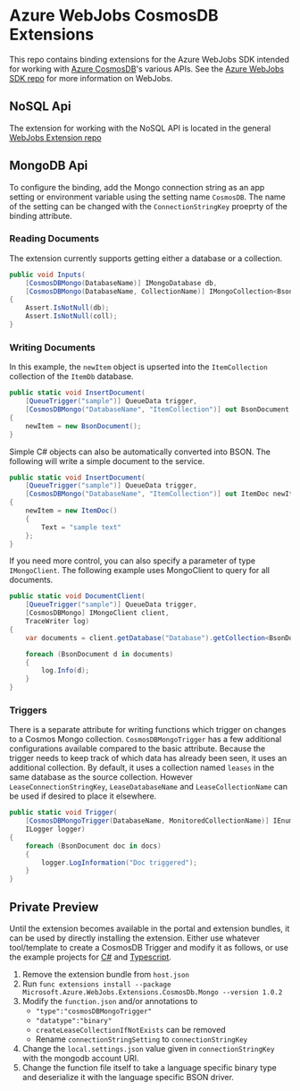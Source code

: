 # Azure WebJobs CosmosDB Extensions

This repo contains binding extensions for the Azure WebJobs SDK intended for working with [Azure CosmosDB](https://azure.microsoft.com/en-us/products/cosmos-db/)'s various APIs. See the [Azure WebJobs SDK repo](https://github.com/Azure/azure-webjobs-sdk) for more information on WebJobs.

## NoSQL Api

The extension for working with the NoSQL API is located in the general [WebJobs Extension repo](https://github.com/Azure/azure-webjobs-sdk-extensions#documentdb)

## MongoDB Api

To configure the binding, add the Mongo connection string as an app setting or environment variable using the setting name `CosmosDB`. The name of the setting can be changed with the `ConnectionStringKey` proeprty of the binding attribute.

### Reading Documents

The extension currently supports getting either a database or a collection. 

```csharp
public void Inputs(
    [CosmosDBMongo(DatabaseName)] IMongoDatabase db,
    [CosmosDBMongo(DatabaseName, CollectionName)] IMongoCollection<BsonDocument> coll)
{
    Assert.IsNotNull(db);
    Assert.IsNotNull(coll);
}
```

### Writing Documents

In this example, the `newItem` object is upserted into the `ItemCollection` collection of the `ItemDb` database.

```csharp
public static void InsertDocument(
    [QueueTrigger("sample")] QueueData trigger,
    [CosmosDBMongo("DatabaseName", "ItemCollection")] out BsonDocument newItem)
{
    newItem = new BsonDocument();
}
```

Simple C# objects can also be automatically converted into BSON. The following will write a simple document to the service.

```csharp
public static void InsertDocument(
    [QueueTrigger("sample")] QueueData trigger,
    [CosmosDBMongo("DatabaseName", "ItemCollection")] out ItemDoc newItem)
{
    newItem = new ItemDoc()
    {
        Text = "sample text"
    };
}
```

If you need more control, you can also specify a parameter of type `IMongoClient`. The following example uses MongoClient to query for all documents.

```csharp
public static void DocumentClient(
    [QueueTrigger("sample")] QueueData trigger,
    [CosmosDBMongo] IMongoClient client,
    TraceWriter log)
{
    var documents = client.getDatabase("Database").getCollection<BsonDocument>("Collection").find();

    foreach (BsonDocument d in documents)
    {
        log.Info(d);
    }
}
```

### Triggers

There is a separate attribute for writing functions which trigger on changes to a Cosmos Mongo collection. `CosmosDBMongoTrigger` has a few additional configurations available compared to the basic attribute. Because the trigger needs to keep track of which data has already been seen, it uses an additional collection. By default, it uses a collection named `leases` in the same database as the source collection. However `LeaseConnectionStringKey`, `LeaseDatabaseName` and `LeaseCollectionName` can be used if desired to place it elsewhere.

```csharp
public static void Trigger(
    [CosmosDBMongoTrigger(DatabaseName, MonitoredCollectionName)] IEnumerable<BsonDocument> docs,
    ILogger logger)
{
    foreach (BsonDocument doc in docs)
    {
        logger.LogInformation("Doc triggered");
    }
}
```

## Private Preview

Until the extension becomes available in the portal and extension bundles, it can be used by directly installing the extension. Either use whatever tool/template to create a CosmosDB Trigger and modify it as follows, or use the example projects for [C#](Sample) and [Typescript](typescript).

1. Remove the extension bundle from `host.json`
2. Run `func extensions install --package Microsoft.Azure.WebJobs.Extensions.CosmosDb.Mongo --version 1.0.2`
3. Modify the `function.json` and/or annotations to 
   - `"type":"cosmosDBMongoTrigger"` 
   - `"datatype":"binary"` 
   - `createLeaseCollectionIfNotExists` can be removed
   - Rename `connectionStringSetting` to `connectionStringKey`
4. Change the `local.settings.json` value given in `connectionStringKey` with the mongodb account URI.
5. Change the function file itself to take a language specific binary type and deserialize it with the language specific BSON driver.